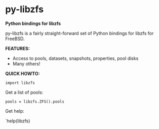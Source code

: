 py-libzfs
======

**Python bindings for libzfs**

py-libzfs is a fairly straight-forward set of Python bindings for libzfs for FreeBSD.

**FEATURES:**
- Access to pools, datasets, snapshots, properties, pool disks
- Many others!

**QUICK HOWTO:**

`import libzfs`

Get a list of pools:

`pools = libzfs.ZFS().pools`

Get help:

`help(libzfs)


